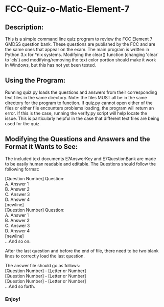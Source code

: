 # FCC-Quiz-o-Matic-Element-7

<h2>Description:</h2>
<p>This is a simple command line quiz program to review the FCC Element 7 GMDSS question bank. These questions are published by the FCC and are the same ones that appear on the exam. The main program is written in Python 3.x for *nix systems. Modifying the clear() function (changing 'clear' to 'cls') and modifying/removing the text color portion should make it work in Windows, but this has not yet been tested.</p>

<h2>Using the Program:</h2>
<p>Running quiz.py loads the questions and answers from their corresponding text files in the same directory. Note: the files MUST all be in the same directory for the program to function. If quiz.py cannot open either of the files or either file encounters problems loading, the program will return an error. If this is the case, running the verify.py script will help locate the issue. This is particularly helpful in the case that different text files are being used for the quiz.</p>

<h2>Modifying the Questions and Answers and the Format it Wants to See:</h2>
<p>The included text documents E7AnswerKey and E7QuestionBank are made to be easily human readable and editable. The Questions should follow the following format:</p>

<p>[Question Number] Question:<br/>
A. Answer 1<br/>
B. Answer 2<br/>
C. Answer 3<br/>
D. Answer 4<br/>
[newline]<br/>
[Question Number] Question:<br/>
A. Answer 1<br/>
B. Answer 2<br/>
C. Answer 3<br/>
D. Answer 4<br/>
[newline] <br/>
...And so on. <br/></p>

<p>After the last question and before the end of file, there need to be two blank  lines to correctly load the last question. </p>

<p>The answer file should go as follows:<br/>
[Question Number] - [Letter or Number]<br/>
[Question Number] - [Letter or Number]<br/>
[Question Number] - [Letter or Number]<br/>
...And so forth. <br/></p>

<h3>Enjoy!</h3>
